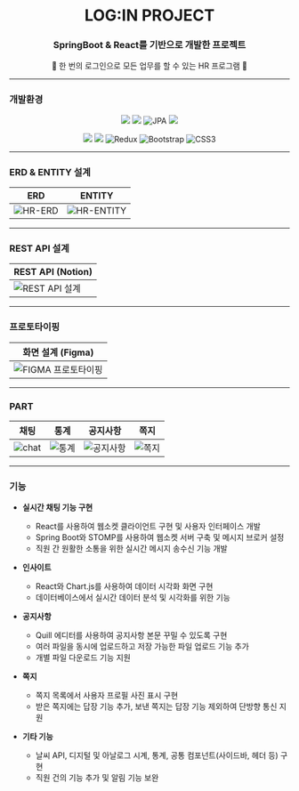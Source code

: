 <div align="center">
  
# LOG:IN PROJECT

### SpringBoot & React를 기반으로 개발한 프로젝트
🥼 한 번의 로그인으로 모든 업무를 할 수 있는 HR 프로그램 🧥

</div>

---

### 개발환경

<div align="center">
  
<img src="https://img.shields.io/badge/java-007396?style=for-the-badge&logo=OpenJDK&logoColor=white"> <img src="https://img.shields.io/badge/springboot-6DB33F?style=for-the-badge&logo=springboot&logoColor=white"> ![JPA](https://img.shields.io/badge/JPA-A5915F.svg?&style=for-the-badge&logo=Java&logoColor=white) <img src="https://img.shields.io/badge/MySQL-4479A1?style=for-the-badge&logo=MySQL&logoColor=white">

<img src="https://img.shields.io/badge/React-61DAFB?style=for-the-badge&logo=React&logoColor=white"> <img src="https://img.shields.io/badge/JavaScript-F7DF1E?style=for-the-badge&logo=JavaScript&logoColor=white"> ![Redux](https://img.shields.io/badge/redux-%23593d88.svg?style=for-the-badge&logo=redux&logoColor=white) ![Bootstrap](https://img.shields.io/badge/bootstrap-%238511FA.svg?style=for-the-badge&logo=bootstrap&logoColor=white) ![CSS3](https://img.shields.io/badge/css3-%231572B6.svg?style=for-the-badge&logo=css3&logoColor=white)

</div>

---

### ERD & ENTITY 설계

<div align="center">
  
| ERD | ENTITY |
| --- | --- |
| ![HR-ERD](https://github.com/her9797/LOGIN/assets/153487372/ef2fab5c-e7c3-4bcc-80fd-62923f3a07ab) | ![HR-ENTITY](https://github.com/her9797/LOGIN/assets/153487372/75941059-cea7-4d61-9e9a-0c9d993b41b6) |

</div>

---

### REST API 설계

<div align="center">
  
| REST API (Notion) |
| --- |
| ![REST API 설계](https://github.com/her9797/LOGIN/assets/153487372/cc9ec968-378a-47bf-854d-63aba5213d06) |

</div>

---

### 프로토타이핑

<div align="center">
  
| 화면 설계 (Figma) |
| --- |
| ![FIGMA 프로토타이핑](https://github.com/her9797/LOGIN/assets/153487372/6e5fb7b1-190d-4bcb-8aeb-9c8eb1abd7ff) |

</div>

---

### PART

<div align="center">
  
| 채팅 | 통계 | 공지사항 | 쪽지 |
| --- | --- | --- | --- |
| ![chat](https://github.com/her9797/LOGIN/assets/153487372/1de8a840-061b-4581-9417-9b0b54d3fac7) | ![통계](https://github.com/her9797/LOGIN/assets/153487372/6a81994a-bd1c-46fa-a16e-c2fd61e729b5) | ![공지사항](https://github.com/her9797/LOGIN/assets/153487372/40494317-095b-48c8-ae4d-1cd99d856a15) | ![쪽지](https://github.com/her9797/LOGIN/assets/153487372/2e5dfa54-1e00-4f26-8484-42b2af00d2c0) |

</div>

---

### 기능

- **실시간 채팅 기능 구현**
  - React를 사용하여 웹소켓 클라이언트 구현 및 사용자 인터페이스 개발
  - Spring Boot와 STOMP를 사용하여 웹소켓 서버 구축 및 메시지 브로커 설정
  - 직원 간 원활한 소통을 위한 실시간 메시지 송수신 기능 개발

- **인사이트**
  - React와 Chart.js를 사용하여 데이터 시각화 화면 구현
  - 데이터베이스에서 실시간 데이터 분석 및 시각화를 위한 기능

- **공지사항**
  - Quill 에디터를 사용하여 공지사항 본문 꾸밀 수 있도록 구현
  - 여러 파일을 동시에 업로드하고 저장 가능한 파일 업로드 기능 추가
  - 개별 파일 다운로드 기능 지원

- **쪽지**
  - 쪽지 목록에서 사용자 프로필 사진 표시 구현
  - 받은 쪽지에는 답장 기능 추가, 보낸 쪽지는 답장 기능 제외하여 단방향 통신 지원

- **기타 기능**
  - 날씨 API, 디지털 및 아날로그 시계, 통계, 공통 컴포넌트(사이드바, 헤더 등) 구현
  - 직원 건의 기능 추가 및 알림 기능 보완
